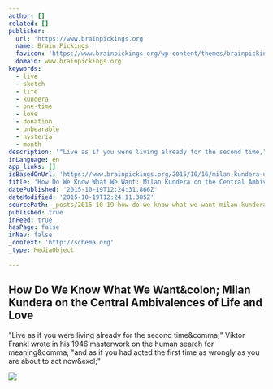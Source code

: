 ```yaml
---
author: []
related: []
publisher:
  url: 'https://www.brainpickings.org'
  name: Brain Pickings
  favicon: 'https://www.brainpickings.org/wp-content/themes/brainpickings/images/favicon.ico'
  domain: www.brainpickings.org
keywords:
  - live
  - sketch
  - life
  - kundera
  - one-time
  - love
  - donation
  - unbearable
  - hysteria
  - month
description: '"Live as if you were living already for the second time," Viktor Frankl wrote in his 1946 masterwork on the human search for meaning, "and as if you had acted the first time as wrongly as you are about to act now!"'
inLanguage: en
app_links: []
isBasedOnUrl: 'https://www.brainpickings.org/2015/10/16/milan-kundera-unbearable-lightness-of-being/?mc_cid=23a7c01a76&mc_eid=2bac9b753f'
title: 'How Do We Know What We Want: Milan Kundera on the Central Ambivalences of Life and Love'
datePublished: '2015-10-19T12:24:31.866Z'
dateModified: '2015-10-19T12:24:11.385Z'
sourcePath: _posts/2015-10-19-how-do-we-know-what-we-want-milan-kundera-on-the-central-am.md
published: true
inFeed: true
hasPage: false
inNav: false
_context: 'http://schema.org'
_type: MediaObject

---
```

<article style=""><h1>How Do We Know What We Want&amp;colon; Milan Kundera on the Central Ambivalences of Life and Love</h1><p>"Live as if you were living already for the second time&amp;comma;" Viktor Frankl wrote in his 1946 masterwork on the human search for meaning&amp;comma; "and as if you had acted the first time as wrongly as you are about to act now&amp;excl;"</p><img src="https://i0.wp.com/www.brainpickings.org/wp-content/uploads/2014/01/steadman_alice16.jpg" /></article>